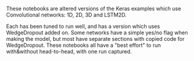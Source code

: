 These notebooks are altered versions of the Keras examples which use Convolutional networks: 1D, 2D, 3D and LSTM2D.

Each has been tuned to run well, and has a version which uses WedgeDropout added on. Some networks have a simple yes/no flag when making the model, but most have separate sections with copied code for WedgeDropout. These notebooks all have a "best effort" to run with&without head-to-head, with one run captured.
